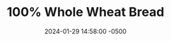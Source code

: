 ---
layout: post
title:  "100% Whole Wheat Bread"
date:   2024-01-29 14:58:00 -0500
categories: Recipes Bread
permalink: /recipes/ww-bread
image: /assets/Food/Bread/Whole Wheat Bread/ww-cover.jpg
ing: wwbread-ing
facts: wwbread-facts
Prep: 30
Rest: 120
Cook: 45
Description: This recipe makes 1 loaf of standard whole wheat bread, and is a staple in my freezer for sandwiches. The white vinegar gives it a slight sour flavor, without being too sour like sourdough for my taste. The bread is best served warm, and works great on a savory sandwich or a peanut butter and jelly. I always advocate for gram measurements instead of volume, and it is especially important when baking bread. Please use a scale for this, the volume measurements are just estimations. 
Instructions: 
- Add yeast, salt, and warm water to a large mixing bowl, and mix. You can also add 1/2 tbsp (10 g) of honey if you like.  Let sit for 5 minutes to make sure the yeast is still alive
- <br><br><center><img src="/assets/Food/Bread/Whole Wheat Bread/ww-1.jpg" alt="" class="instruction-image"></center><br>

- Add oil, vinegar, flour, and vital wheat gluten. Combine well, and let rest for 30 minutes. Start with a dough scraper, then switch to your hands. It will feel too dry and crumbly, but it will come together
- <br><br><center><img src="/assets/Food/Bread/Whole Wheat Bread/ww-2.jpg" alt="" class="instruction-image"></center><br>

- 30 minutes later, turn the dough onto the table and knead for 10 minutes. When done, shape the dough into a tight ball, return dough to bowl (seam down), cover with a cloth, and let rise for 1-1.5 hours
- <br><br><center><img src="/assets/Food/Bread/Whole Wheat Bread/ww-3.jpg" alt="" class="instruction-image"></center><br>

- It will have about doubled after the initial rest
- <br><br><center><img src="/assets/Food/Bread/Whole Wheat Bread/ww-4.jpg" alt="" class="instruction-image"></center><br>

- If doubling the recipe to make 2 loaves. Lightly dust the counter with flour. Divide the dough in half, form each dough into a tight ball, cover, and let rest for 15 minutes. If you're just making 1 loaf, you can skip this intermediary rest<br><br>

- Grease a bread pan with cooking spray or olive oil. Shape the dough into a loaf and place in the pan. Optionally, dust the top with flour, and score with a knife or razor blade
- <br><br><center><img src="/assets/Food/Bread/Whole Wheat Bread/ww-6.jpg" alt="" class="instruction-image"></center><br>

- Let rest on the counter for 1-1.5 hours, or in the fridge overnight. It will have about doubled again
- <br><br><center><img src="/assets/Food/Bread/Whole Wheat Bread/ww-7.jpg" alt="" class="instruction-image"></center><br>

- Bake for about 45 minutes at 400F. The bread should release from the pan after a few minutes. If not, continue to bake until it does. If you get it out and the bottom isn't done (it should sound hollow when tapped) bake the bread directly on the bars until the bottom is crispy
- <br><br><center><img src="/assets/Food/Bread/Whole Wheat Bread/ww-8.jpg" alt="" class="instruction-image"></center><br>

- When done, remove loaf from the pan and let cool on a wire rack until completely cooled, at least one hour. Cut into slices, and store in freezer or on the counter. Slicing the loaf upside down makes it easier
---